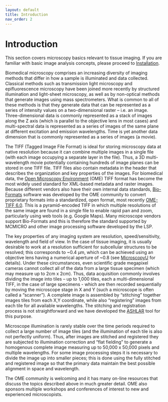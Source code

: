 ```yaml
---
layout: default
title: Introduction
nav_order: 2
---
```


# Introduction

This section covers microscopy basics relevant to tissue imaging. If you are familiar with basic image analysis concepts, please proceed to [Installation](installation.html).

Biomedical microscopy comprises an increasing diversity of imaging methods that differ in how a sample is
illuminated and data collected. Classical methods such as transmission light microscopy and epifluorescence
microscopy have been joined more recently by structured illumination and light-sheet microscopy, as well as by
non-optical methods that generate images using mass spectrometers. What is common to all of these methods
is that they generate data that can be represented as a series of intensity values on a two-dimensional raster –
i.e. an image. Three-dimensional data is commonly represented as a stack of images along the Z axis (which is
parallel to the objective lens in most cases) and multi-spectral data is represented as a series of images of the
same plane at different excitation and emission wavelengths. Time is yet another data dimension that is
commonly represented as a series of images (a movie).

The TIFF (Tagged Image File Format) is ideal for storing microscopy data at native resolution because it can
combine multiple images in a single file (with each image occupying a separate layer in the file). Thus, a 3D
multi-wavelength movie potentially containing hundreds of image planes can be stored in one TIFF file. TIFF files
also contain metadata in the header that describes the organization and key properties of the images. For
biomedical data, the [Open Microscopy Environment](https://www.openmicroscopy.org/ome-files/) (OME) TIFF format has become the most widely used
standard for XML-based metadata and raster images. Because different vendors also have their own internal
data standards, [Bio-Formats](https://www.openmicroscopy.org/bio-formats/) software was developed by the OME community to convert proprietary formats
into a standardized, open format, most recently [OME-TIFF 6.0](https://docs.openmicroscopy.org/ome-model/6.0.1/ome-tiff/). This is a pyramid-encoded TIFF in which multiple
resolutions of the same image are found in a single file to enable rapid pan and zoom, particularly using web
tools (e.g. Google Maps). Many microscope vendors support Bio-Formats and this is therefore the standard
supported by MCMICRO and other image processing software developed by the LSP.

The key properties of any imaging system are resolution, speed/sensitivity, wavelength and field of view. In the
case of tissue imaging, it is usually desirable to work at a resolution sufficient for subcellular structures to be
resolved; this corresponds to ~0.4 µm, which can be achieved using an objective lens having a numerical
aperture of ~0.8 (see [MicroscopyU](https://www.microscopyu.com/microscopy-basics/resolution) for details).
Under these circumstances, even scientific grade megapixel
cameras cannot collect all of the data from a large tissue specimen (which may measure up to 2cm x 2cm). Thus,
data acquisition commonly involves dividing the image into tiles – up to 1,000 tiles, each a multi-dimensional
TIFF, in the case of large specimens - which are then recorded sequentially by moving the microscope stage in X
and Y (such a microscope is often called a “scanner”). A complete image is assembled by “stitching” together
images tiles from each X,Y coordinate, while also “registering” images from each tile for all available
wavelengths. The stitching and registration process is not straightforward and we have developed the [ASHLAR](https://github.com/labsyspharm/ashlar) tool for this purpose.

Microscope illumination is rarely stable over the time periods required to collect a large number of image tiles
(and the illumination of each tile is also not perfectly uniform). Thus, after images are stitched and registered
they are subjected to illumination correction and “flat fielding” to generate a homogenous complete image
measuring up to 50,000 x 50,000 pixels and multiple wavelengths. For some image processing steps it is
necessary to divide the image up into smaller pieces; this is done using the fully stitched and registered image so
that the primary data maintain the best possible alignment in space and wavelength.

The OME community is welcoming and it has many on-line resources that discuss the topics described above in
much greater detail. OME also sponsors multiple workshops and conferences of interest to new and
experienced microscopists.

